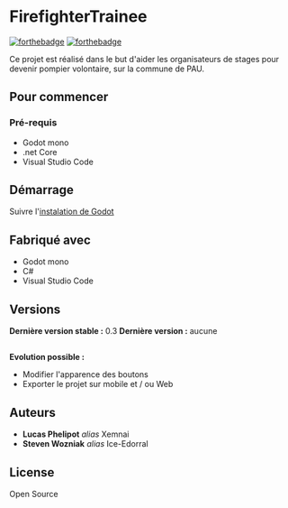 # FirefighterTrainee


[![forthebadge](https://forthebadge.com/images/badges/made-with-c-sharp.svg)](http://forthebadge.com)  [![forthebadge](https://forthebadge.com/images/badges/powered-by-energy-drinks.svg)](http://forthebadge.com)

Ce projet est réalisé dans le but d'aider les organisateurs de stages pour devenir pompier volontaire, sur la commune de PAU.

## Pour commencer



### Pré-requis

- Godot mono
- .net Core
- Visual Studio Code
## Démarrage

Suivre l'<a href="https://docs.godotengine.org/fr/stable/getting_started/scripting/c_sharp/c_sharp_basics.html">instalation de Godot</a>


## Fabriqué avec

* Godot mono
* C#
* Visual Studio Code

## Versions

**Dernière version stable :** 0.3
**Dernière version :** aucune

##

**Evolution possible :** 
- Modifier l'apparence des boutons
- Exporter le projet sur mobile et / ou Web

## Auteurs

* **Lucas Phelipot** _alias_ Xemnai
* **Steven Wozniak** _alias_ Ice-Edorral

## License

Open Source

